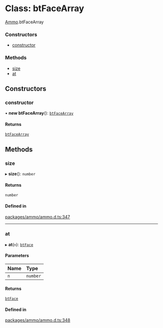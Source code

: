 # Class: btFaceArray

[Ammo](../modules/Ammo.md).btFaceArray

### Constructors

- [constructor](Ammo.btFaceArray.md#constructor)

### Methods

- [size](Ammo.btFaceArray.md#size)
- [at](Ammo.btFaceArray.md#at)

## Constructors

### constructor

• **new btFaceArray**(): [`btFaceArray`](Ammo.btFaceArray.md)

#### Returns

[`btFaceArray`](Ammo.btFaceArray.md)

## Methods

### size

▸ **size**(): `number`

#### Returns

`number`

#### Defined in

[packages/ammo/ammo.d.ts:347](https://github.com/Orillusion/orillusion/blob/main/packages/ammo/ammo.d.ts#L347)

___

### at

▸ **at**(`n`): [`btFace`](Ammo.btFace.md)

#### Parameters

| Name | Type |
| :------ | :------ |
| `n` | `number` |

#### Returns

[`btFace`](Ammo.btFace.md)

#### Defined in

[packages/ammo/ammo.d.ts:348](https://github.com/Orillusion/orillusion/blob/main/packages/ammo/ammo.d.ts#L348)
